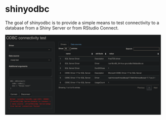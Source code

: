 
# shinyodbc

<!-- badges: start -->
<!-- badges: end -->

The goal of shinyodbc is to provide a simple means to test connectivity to a database from a Shiny Server or from RStudio Connect.

![Screenshot](screenshot.png)
